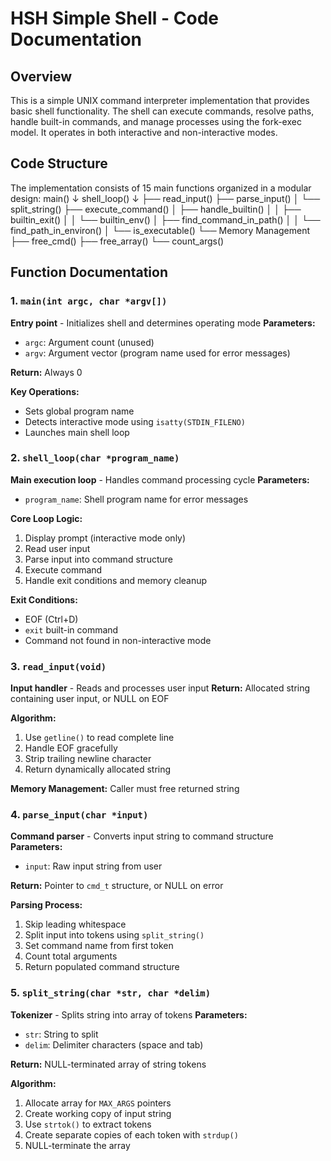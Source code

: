 # HSH Simple Shell - Code Documentation

## Overview
This is a simple UNIX command interpreter implementation that provides basic shell functionality. The shell can execute commands, resolve paths, handle built-in commands, and manage processes using the fork-exec model. It operates in both interactive and non-interactive modes.

## Code Structure
The implementation consists of 15 main functions organized in a modular design:
main()
↓
shell_loop()
↓
├── read_input()
├── parse_input()
│   └── split_string()
├── execute_command()
│   ├── handle_builtin()
│   │   ├── builtin_exit()
│   │   └── builtin_env()
│   ├── find_command_in_path()
│   │   └── find_path_in_environ()
│   └── is_executable()
└── Memory Management
├── free_cmd()
├── free_array()
└── count_args()

## Function Documentation

### 1. `main(int argc, char *argv[])`
**Entry point** - Initializes shell and determines operating mode
**Parameters:**
- `argc`: Argument count (unused)
- `argv`: Argument vector (program name used for error messages)

**Return:** Always 0

**Key Operations:**
- Sets global program name
- Detects interactive mode using `isatty(STDIN_FILENO)`
- Launches main shell loop

### 2. `shell_loop(char *program_name)`
**Main execution loop** - Handles command processing cycle
**Parameters:**
- `program_name`: Shell program name for error messages

**Core Loop Logic:**
1. Display prompt (interactive mode only)
2. Read user input
3. Parse input into command structure
4. Execute command
5. Handle exit conditions and memory cleanup

**Exit Conditions:**
- EOF (Ctrl+D)
- `exit` built-in command
- Command not found in non-interactive mode

### 3. `read_input(void)`
**Input handler** - Reads and processes user input
**Return:** Allocated string containing user input, or NULL on EOF

**Algorithm:**
1. Use `getline()` to read complete line
2. Handle EOF gracefully
3. Strip trailing newline character
4. Return dynamically allocated string

**Memory Management:** Caller must free returned string

### 4. `parse_input(char *input)`
**Command parser** - Converts input string to command structure
**Parameters:**
- `input`: Raw input string from user

**Return:** Pointer to `cmd_t` structure, or NULL on error

**Parsing Process:**
1. Skip leading whitespace
2. Split input into tokens using `split_string()`
3. Set command name from first token
4. Count total arguments
5. Return populated command structure

### 5. `split_string(char *str, char *delim)`
**Tokenizer** - Splits string into array of tokens
**Parameters:**
- `str`: String to split
- `delim`: Delimiter characters (space and tab)

**Return:** NULL-terminated array of string tokens

**Algorithm:**
1. Allocate array for `MAX_ARGS` pointers
2. Create working copy of input string
3. Use `strtok()` to extract tokens
4. Create separate copies of each token with `strdup()`
5. NULL-terminate the array
